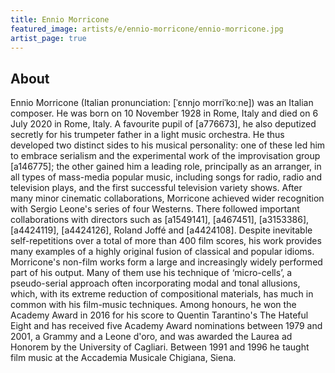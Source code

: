 ```yaml
---
title: Ennio Morricone
featured_image: artists/e/ennio-morricone/ennio-morricone.jpg
artist_page: true
---
```

## About

Ennio Morricone (Italian pronunciation: [ˈɛnnjo morriˈkoːne]) was an Italian composer. He was born on 10 November 1928 in Rome, Italy and died on 6 July 2020 in Rome, Italy. A favourite pupil of [a776673], he also deputized secretly for his trumpeter father in a light music orchestra. He thus developed two distinct sides to his musical personality: one of these led him to embrace serialism and the experimental work of the improvisation group [a146775]; the other gained him a leading role, principally as an arranger, in all types of mass-media popular music, including songs for radio, radio and television plays, and the first successful television variety shows.
After many minor cinematic collaborations, Morricone achieved wider recognition with Sergio Leone's series of four Westerns. There followed important collaborations with directors such as [a1549141], [a467451], [a3153386], [a4424119], [a4424126], Roland Joffé and [a4424108]. Despite inevitable self-repetitions over a total of more than 400 film scores, his work provides many examples of a highly original fusion of classical and popular idioms.
Morricone's non-film works form a large and increasingly widely performed part of his output. Many of them use his technique of ‘micro-cells’, a pseudo-serial approach often incorporating modal and tonal allusions, which, with its extreme reduction of compositional materials, has much in common with his film-music techniques.
Among honours, he won the Academy Award in 2016 for his score to Quentin Tarantino's The Hateful Eight and has received five Academy Award nominations between 1979 and 2001, a Grammy and a Leone d'oro, and was awarded the Laurea ad Honorem by the University of Cagliari. Between 1991 and 1996 he taught film music at the Accademia Musicale Chigiana, Siena.

